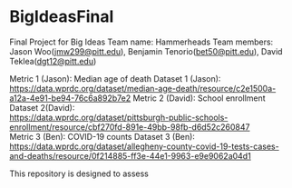 # BigIdeasFinal
Final Project for Big Ideas
Team name: Hammerheads
Team members: Jason Woo(jmw299@pitt.edu), Benjamin Tenorio(bet50@pitt.edu), David Teklea(dgt12@pitt.edu)

Metric 1 (Jason): Median age of death
Dataset 1 (Jason): https://data.wprdc.org/dataset/median-age-death/resource/c2e1500a-a12a-4e91-be94-76c6a892b7e2
Metric 2 (David): School enrollment
Dataset 2(David):  
https://data.wprdc.org/dataset/pittsburgh-public-schools-enrollment/resource/cbf270fd-891e-49bb-98fb-d6d52c260847  
Metric 3 (Ben): COVID-19 counts
Dataset 3 (Ben): https://data.wprdc.org/dataset/allegheny-county-covid-19-tests-cases-and-deaths/resource/0f214885-ff3e-44e1-9963-e9e9062a04d1  

This repository is designed to assess 
